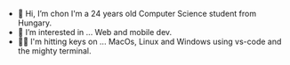 - 👋 Hi, I’m chon
I'm a 24 years old Computer Science student from Hungary.
- 👀 I’m interested in ... 
Web and mobile dev.
- 👨‍💻 I'm hitting keys on ...
 MacOs, Linux and Windows using vs-code and the mighty terminal.

<!---
Chon76/Chon76 is a ✨ special ✨ repository because its `README.md` (this file) appears on your GitHub profile.
You can click the Preview link to take a look at your changes.
--->
